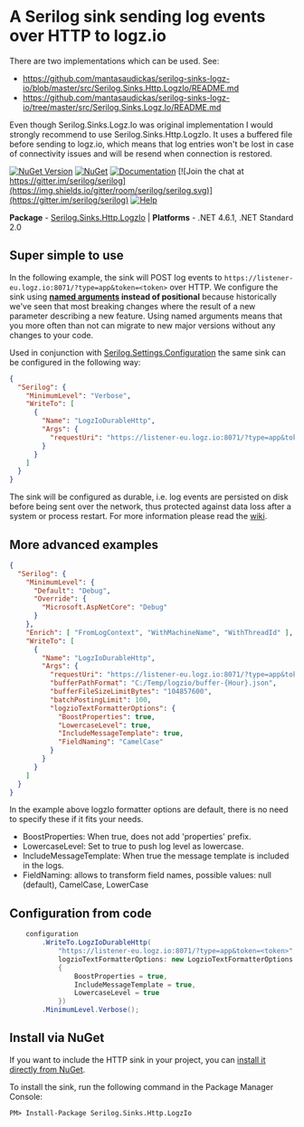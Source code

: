 # A Serilog sink sending log events over HTTP to logz.io

There are two implementations which can be used. See:

- https://github.com/mantasaudickas/serilog-sinks-logz-io/blob/master/src/Serilog.Sinks.Http.LogzIo/README.md
- https://github.com/mantasaudickas/serilog-sinks-logz-io/tree/master/src/Serilog.Sinks.Logz.Io/README.md

Even though Serilog.Sinks.Logz.Io was original implementation I would strongly recommend to use Serilog.Sinks.Http.LogzIo.
It uses a buffered file before sending to logz.io, which means that log entries won't be lost in case of connectivity issues
and will be resend when connection is restored.


[![NuGet Version](http://img.shields.io/nuget/v/Serilog.Sinks.Http.LogzIo.svg?style=flat)](https://www.nuget.org/packages/Serilog.Sinks.Http.LogzIo/) 
[![NuGet](https://img.shields.io/nuget/dt/Serilog.Sinks.Http.LogzIo.svg)](https://www.nuget.org/packages/Serilog.Sinks.Http.LogzIo/)
[![Documentation](https://img.shields.io/badge/docs-wiki-yellow.svg)](https://github.com/serilog/serilog/wiki)
[![Join the chat at https://gitter.im/serilog/serilog](https://img.shields.io/gitter/room/serilog/serilog.svg)](https://gitter.im/serilog/serilog)
[![Help](https://img.shields.io/badge/stackoverflow-serilog-orange.svg)](http://stackoverflow.com/questions/tagged/serilog)

__Package__ - [Serilog.Sinks.Http.LogzIo](https://www.nuget.org/packages/Serilog.Sinks.Http.LogzIo)
| __Platforms__ - .NET 4.6.1, .NET Standard 2.0

## Super simple to use

In the following example, the sink will POST log events to `https://listener-eu.logz.io:8071/?type=app&token=<token>` over HTTP. We configure the sink using **[named arguments](https://docs.microsoft.com/en-us/dotnet/csharp/programming-guide/classes-and-structs/named-and-optional-arguments#named-arguments) instead of positional** because historically we've seen that most breaking changes where the result of a new parameter describing a new feature. Using named arguments means that you more often than not can migrate to new major versions without any changes to your code.

Used in conjunction with [Serilog.Settings.Configuration](https://github.com/serilog/serilog-settings-configuration) the same sink can be configured in the following way:

```json
{
  "Serilog": {
    "MinimumLevel": "Verbose",
    "WriteTo": [
      {
        "Name": "LogzIoDurableHttp",
        "Args": {
          "requestUri": "https://listener-eu.logz.io:8071/?type=app&token=<token>"
        }
      }
    ]
  }
}
```

The sink will be configured as durable, i.e. log events are persisted on disk before being sent over the network, thus protected against data loss after a system or process restart. For more information please read the [wiki](https://github.com/FantasticFiasco/serilog-sinks-http/wiki).

## More advanced examples

```json
{
  "Serilog": {
    "MinimumLevel": {
      "Default": "Debug",
      "Override": {
        "Microsoft.AspNetCore": "Debug"
      }
    },
    "Enrich": [ "FromLogContext", "WithMachineName", "WithThreadId" ],
    "WriteTo": [
      {
        "Name": "LogzIoDurableHttp",
        "Args": {
          "requestUri": "https://listener-eu.logz.io:8071/?type=app&token=<token>",
          "bufferPathFormat": "C:/Temp/logzio/buffer-{Hour}.json",
          "bufferFileSizeLimitBytes": "104857600",
          "batchPostingLimit": 100,
          "logzioTextFormatterOptions": {
            "BoostProperties": true,
            "LowercaseLevel": true,
            "IncludeMessageTemplate": true,
            "FieldNaming": "CamelCase"
          }
        }
      }
    ]
  }
}
```

In the example above logzIo formatter options are default, there is no need to specify these if it fits your needs.

- BoostProperties: When true, does not add 'properties' prefix.
- LowercaseLevel: Set to true to push log level as lowercase.
- IncludeMessageTemplate: When true the message template is included in the logs.
- FieldNaming: allows to transform field names, possible values: null (default), CamelCase, LowerCase

## Configuration from code

```csharp
    configuration
        .WriteTo.LogzIoDurableHttp(
            "https://listener-eu.logz.io:8071/?type=app&token=<token>",
            logzioTextFormatterOptions: new LogzioTextFormatterOptions
            {
                BoostProperties = true,
                IncludeMessageTemplate = true,
                LowercaseLevel = true
            })
        .MinimumLevel.Verbose();
```

## Install via NuGet

If you want to include the HTTP sink in your project, you can [install it directly from NuGet](https://www.nuget.org/packages/Serilog.Sinks.Http.LogzIo/).

To install the sink, run the following command in the Package Manager Console:

```
PM> Install-Package Serilog.Sinks.Http.LogzIo
```
